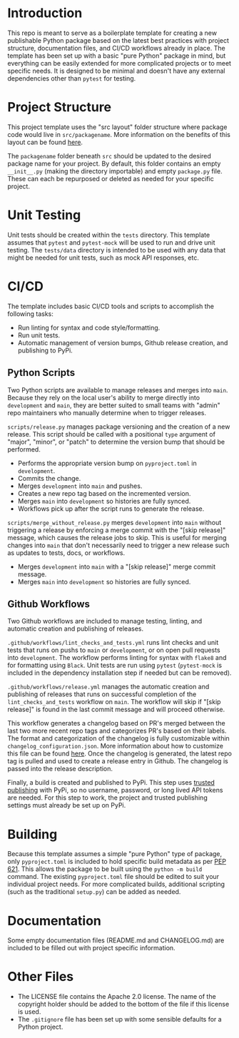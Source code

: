 # Introduction
This repo is meant to serve as a boilerplate template for creating a new publishable Python package based on the latest best practices with project structure, documentation files, and CI/CD workflows already in place. The template has been set up with a basic "pure Python" package in mind, but everything can be easily extended for more complicated projects or to meet specific needs. It is designed to be minimal and doesn't have any external dependencies other than `pytest` for testing.

# Project Structure
This project template uses the "src layout" folder structure where package code would live in `src/packagename`. More information on the benefits of this layout can be found [here](https://packaging.python.org/en/latest/discussions/src-layout-vs-flat-layout/).

The `packagename` folder beneath `src` should be updated to the desired package name for your project. By default, this folder contains an empty `__init__.py` (making the directory importable) and empty `package.py` file. These can each be repurposed or deleted as needed for your specific project.

# Unit Testing
Unit tests should be created within the `tests` directory. This template assumes that `pytest` and `pytest-mock` will be used to run and drive unit testing. The `tests/data` directory is intended to be used with any data that might be needed for unit tests, such as mock API responses, etc.

# CI/CD
The template includes basic CI/CD tools and scripts to accomplish the following tasks:
- Run linting for syntax and code style/formatting.
- Run unit tests.
- Automatic management of version bumps, Github release creation, and publishing to PyPi.

## Python Scripts

Two Python scripts are available to manage releases and merges into `main`. Because they rely on the local user's ability to merge directly into `development` and `main`, they are better suited to small teams with "admin" repo maintainers who manually determine when to trigger releases.

`scripts/release.py` manages package versioning and the creation of a new release. This script should be called with a positional `type` argument of "major", "minor", or "patch" to determine the version bump that should be performed.
- Performs the appropriate version bump on `pyproject.toml` in `development`.
- Commits the change.
- Merges `development` into `main` and pushes.
- Creates a new repo tag based on the incremented version.
- Merges `main` into `development` so histories are fully synced.
- Workflows pick up after the script runs to generate the release.

`scripts/merge_without_release.py` merges `development` into `main` without triggering a release by enforcing a merge commit with the "[skip release]" message, which causes the release jobs to skip. This is useful for merging changes into `main` that don't necessarily need to trigger a new release such as updates to tests, docs, or workflows.
- Merges `development` into `main` with a "[skip release]" merge commit message.
- Merges `main` into `development` so histories are fully synced.

## Github Workflows

Two Github workflows are included to manage testing, linting, and automatic creation and publishing of releases.

`.github/workflows/lint_checks_and_tests.yml` runs lint checks and unit tests that runs on pushs to `main` or `development`, or on open pull requests into `development`. The workflow performs linting for syntax with `flake8` and for formatting using `Black`. Unit tests are run using `pytest` (`pytest-mock` is included in the dependency installation step if needed but can be removed).

`.github/workflows/release.yml` manages the automatic creation and publishing of releases that runs on successful completion of the `lint_checks_and_tests` workflow on `main`. The workflow will skip if "[skip release]" is found in the last commit message and will proceed otherwise. 

This workflow generates a changelog based on PR's merged between the last two more recent repo tags and categorizes PR's based on their labels. The format and categorization of the changelog is fully customizable within `changelog_configuration.json`. More information about how to customize this file can be found [here](https://github.com/mikepenz/release-changelog-builder-action#configuration-specification). Once the changelog is generated, the latest repo tag is pulled and used to create a release entry in Github. The changelog is passed into the release description.

Finally, a build is created and published to PyPi. This step uses [trusted publishing](https://docs.pypi.org/trusted-publishers/) with PyPi, so no username, password, or long lived API tokens are needed. For this step to work, the project and trusted publishing settings must already be set up on PyPi.

# Building
Because this template assumes a simple "pure Python" type of package, only `pyproject.toml` is included to hold specific build metadata as per [PEP 621](https://peps.python.org/pep-0621/). This allows the package to be built using the `python -m build` command. The existing `pyproject.toml` file should be edited to suit your individual project needs. For more complicated builds, additional scripting (such as the traditional `setup.py`) can be added as needed.

# Documentation
Some empty documentation files (README.md and CHANGELOG.md) are included to be filled out with project specific information.

# Other Files
- The LICENSE file contains the Apache 2.0 license. The name of the copyright holder should be added to the bottom of the file if this license is used.
- The `.gitignore` file has been set up with some sensible defaults for a Python project.